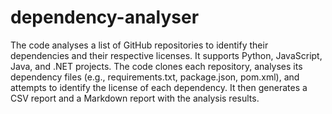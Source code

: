 # dependency-analyser

The code analyses a list of GitHub repositories to identify their dependencies and their respective licenses.
It supports Python, JavaScript, Java, and .NET projects. The code clones each repository, analyses its 
dependency files (e.g., requirements.txt, package.json, pom.xml), and attempts to identify the license of each dependency.
It then generates a CSV report and a Markdown report with the analysis results.

